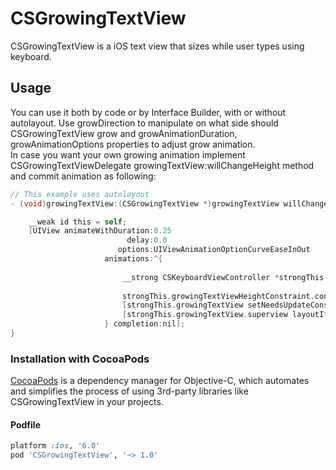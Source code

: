 CSGrowingTextView
=================

CSGrowingTextView is a iOS text view that sizes while user types using keyboard.

## Usage
You can use it both by code or by Interface Builder, with or without autolayout. Use growDirection to manipulate on what side should CSGrowingTextView grow and growAnimationDuration, growAnimationOptions properties to adjust grow animation.  
In case you want your own growing animation implement CSGrowingTextViewDelegate growingTextView:willChangeHeight method and commit animation as following:
```objective-c
// This example uses autolayout
- (void)growingTextView:(CSGrowingTextView *)growingTextView willChangeHeight:(CGFloat)height {

    __weak id this = self;
    [UIView animateWithDuration:0.25
                          delay:0.0
                        options:UIViewAnimationOptionCurveEaseInOut
                     animations:^{
                         
                         __strong CSKeyboardViewController *strongThis = this;
                         
                         strongThis.growingTextViewHeightConstraint.constant = height;
                         [strongThis.growingTextView setNeedsUpdateConstraints];
                         [strongThis.growingTextView.superview layoutIfNeeded];
                     } completion:nil];
}
```

### Installation with CocoaPods

[CocoaPods](http://cocoapods.org) is a dependency manager for Objective-C, which automates and simplifies the process of using 3rd-party libraries like CSGrowingTextView in your projects.

#### Podfile

```ruby
platform :ios, '6.0'
pod 'CSGrowingTextView', '~> 1.0'
```